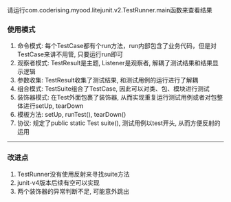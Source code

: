 请运行com.coderising.myood.litejunit.v2.TestRunner.main函数来查看结果


### 使用模式
1. 命令模式: 每个TestCase都有个run方法，run内部包含了业务代码，但是对TestCase来讲不用管, 只要运行run即可
2. 观察者模式: TestResult是主题, Listener是观察者, 解耦了测试结果和结果显示逻辑
3. 参数收集: TestResult收集了测试结果, 和测试用例的运行进行了解耦
4. 组合模式: TestSuite组合了TestCase, 因此可以对类、包、模块进行测试
5. 装饰器模式: 在Test外面包裹了装饰器, 从而实现重复运行测试用例或者对包整体进行setUp, tearDown
6. 模板方法: setUp, runTest(), tearDown()
7. 协议: 规定了public static Test suite(), 测试用例以test开头, 从而方便反射的运用

---------------------------------------

### 改进点
1. TestRunner没有使用反射来寻找suite方法
2. junit-v4版本后续有空可以实现
3. 两个装饰器的异常判断不足, 可能意外跳出